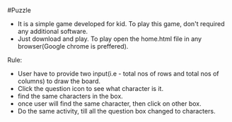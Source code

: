 #Puzzle
- It is a simple game developed for kid. To play this game, don't required any additional software.
- Just download and play. To play open the home.html file in any browser(Google chrome is preffered).


Rule:
 - User have to provide two input(i.e - total nos of rows and total nos of columns) to draw the board.
 - Click the question icon to see what character is it.
 - find the same characters in the box.
 - once user will find the same character, then click on other box.
 - Do the same activity, till all the question box changed to characters.
 
 
 
